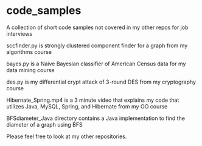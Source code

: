 # code_samples
A collection of short code samples not covered in my other repos for job interviews

sccfinder.py is strongly clustered component finder for a graph from my algorithms course

bayes.py is a Naive Bayesian classifier of American Census data for my data mining course

des.py is my differential crypt attack of 3-round DES from my cryptography course

Hibernate_Spring.mp4 is a 3 minute video that explains my code that utilizes Java, MySQL, Spring, and Hibernate from my OO course

BFSdiameter_Java directory contains a Java implementation to find the diameter of a graph using BFS



Please feel free to look at my other repositories.
 
